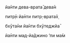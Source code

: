йа̄нти дева-врата̄ дева̄н

питр̣̄н йа̄нти питр̣-врата̄х̣

бхӯта̄ни йа̄нти бхӯтеджйа̄

йа̄нти мад-йа̄джино ’пи ма̄м